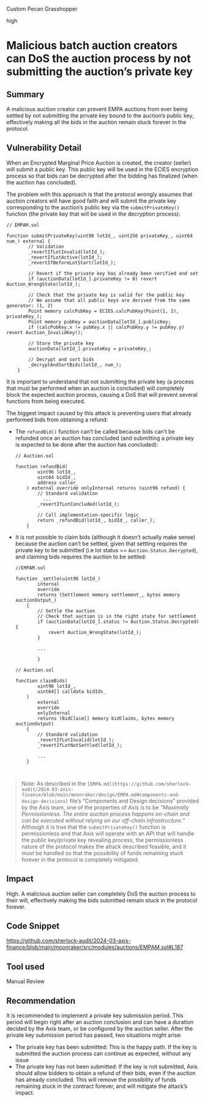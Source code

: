 Custom Pecan Grasshopper

high

# Malicious batch auction creators can DoS the auction process by not submitting the auction’s private key

## Summary

A malicious auction creator can prevent EMPA auctions from ever being settled by not submitting the private key bound to the auction’s public key, effectively making all the bids in the auction remain stuck forever in the protocol.

## Vulnerability Detail

When an Encrypted Marginal Price Auction is created, the creator (seller) will submit a public key. This public key will be used in the ECIES encryption process so that bids can be decrypted after the bidding has finalized (when the auction has concluded).

The problem with this approach is that the protocol wrongly assumes that auction creators will have good faith and will submit the private key corresponding to the auction’s public key via the `submitPrivateKey()` function (the private key that will be used in the decryption process):

```solidity
// EMPAM.sol

function submitPrivateKey(uint96 lotId_, uint256 privateKey_, uint64 num_) external {
        // Validation
        _revertIfLotInvalid(lotId_);
        _revertIfLotActive(lotId_); 
        _revertIfBeforeLotStart(lotId_); 
 
        // Revert if the private key has already been verified and set
        if (auctionData[lotId_].privateKey != 0) revert Auction_WrongState(lotId_);

        // Check that the private key is valid for the public key
        // We assume that all public keys are derived from the same generator: (1, 2)
        Point memory calcPubKey = ECIES.calcPubKey(Point(1, 2), privateKey_);
        Point memory pubKey = auctionData[lotId_].publicKey; 
        if (calcPubKey.x != pubKey.x || calcPubKey.y != pubKey.y) revert Auction_InvalidKey();
  
        // Store the private key
        auctionData[lotId_].privateKey = privateKey_;

        // Decrypt and sort bids
        _decryptAndSortBids(lotId_, num_);
    }

```

It is important to understand that not submitting the private key (a process that must be performed when an auction is concluded) will completely block the expected auction process, causing a DoS that will prevent several functions from being executed. 

The biggest impact caused by this attack is preventing users that already performed bids from obtaining a refund:

- The `refundBid()` function can’t be called because bids can’t be refunded once an auction has concluded (and submitting a private key is expected to be done after the auction has concluded):
    
    ```solidity
    // Auction.sol
    
    function refundBid(
            uint96 lotId_, 
            uint64 bidId_,
            address caller_ 
        ) external override onlyInternal returns (uint96 refund) {
            // Standard validation
    	      ...
            _revertIfLotConcluded(lotId_); 
           
            // Call implementation-specific logic
            return _refundBid(lotId_, bidId_, caller_); 
        }
    ```
    
- It is not possible to claim bids (although it doesn’t actually make sense) because the auction can’t be settled, given that settling requires the private key to be submitted (i.e lot status == `Auction.Status.Decrypted`), and claiming bids requires the auction to be settled:
    
    ```solidity
    //EMPAM.sol
    
    function _settle(uint96 lotId_)
            internal
            override
            returns (Settlement memory settlement_, bytes memory auctionOutput_)
        {
            // Settle the auction
            // Check that auction is in the right state for settlement
            if (auctionData[lotId_].status != Auction.Status.Decrypted) {
                revert Auction_WrongState(lotId_);
            }
            
            ...
            
    		}
    ```
    
    ```solidity
    // Auction.sol
    
    function claimBids(
            uint96 lotId_,
            uint64[] calldata bidIds_
        )
            external
            override
            onlyInternal
            returns (BidClaim[] memory bidClaims, bytes memory auctionOutput)
        {
            // Standard validation
            _revertIfLotInvalid(lotId_);
            _revertIfLotNotSettled(lotId_);
     
            ...
        }
        
        
    ```
    

> Note: As described in the `[EMPA.md](https://github.com/sherlock-audit/2024-03-axis-finance/blob/main/moonraker/design/EMPA.md#components-and-design-decisions)` file’s “Components and Design decisions” provided by the Axis team, one of the properties of Axis is to be *“Maximally Permissionless. The entire auction process happens on-chain and can be executed without relying on our off-chain infrastructure.”* Although it is true that the `submitPrivateKey()` function is permissionless and that Axis will operate with an API that will handle the public key/private key revealing process, the permissionless nature of the protocol makes the attack described feasible, and it must be handled so that the possibility of funds remaining stuck forever in the protocol is completely mitigated.
>

## Impact

High. A malicious auction seller can completely DoS the auction process to their will, effectively making the bids submitted remain stuck in the protocol forever.

## Code Snippet

https://github.com/sherlock-audit/2024-03-axis-finance/blob/main/moonraker/src/modules/auctions/EMPAM.sol#L187

## Tool used

Manual Review

## Recommendation

It is recommended to implement a private key submission period. This period will begin right after an auction conclusion and can have a duration decided by the Axis team, or be configured by the auction seller. After the private key submission period has passed, two situations might arise:

- The private key has been submitted: This is the happy path. If the key is submitted the auction process can continue as expected, without any issue
- The private key has not been submitted: If the key is not submitted, Axis should allow bidders to obtain a refund of their bids, even if the auction has already concluded. This will remove the possibility of funds remaining stuck in the contract forever, and will mitigate the attack’s impact.
